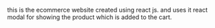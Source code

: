 this is the ecommerce website created using react js. and uses it react modal for showing the product which is added to the cart. 

